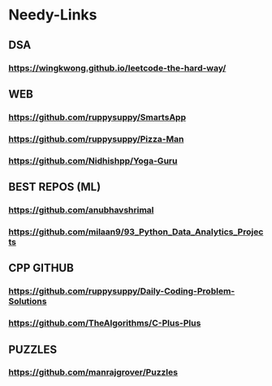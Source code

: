 # Needy-Links
## DSA
### https://wingkwong.github.io/leetcode-the-hard-way/
## WEB
### https://github.com/ruppysuppy/SmartsApp
### https://github.com/ruppysuppy/Pizza-Man
### https://github.com/Nidhishpp/Yoga-Guru
## BEST REPOS (ML)
### https://github.com/anubhavshrimal
### https://github.com/milaan9/93_Python_Data_Analytics_Projects
## CPP GITHUB
### https://github.com/ruppysuppy/Daily-Coding-Problem-Solutions
### https://github.com/TheAlgorithms/C-Plus-Plus
## PUZZLES
### https://github.com/manrajgrover/Puzzles
